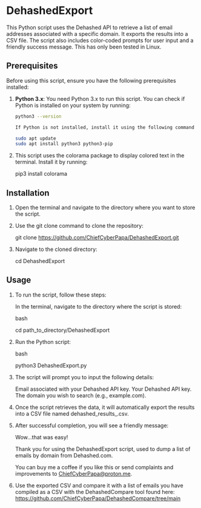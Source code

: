 # DehashedExport
This Python script uses the Dehashed API to retrieve a list of email addresses associated with a specific domain. It exports the results into a CSV file. The script also includes color-coded prompts for user input and a friendly success message. This has only been tested in Linux.

## Prerequisites

Before using this script, ensure you have the following prerequisites installed:

1. **Python 3.x**: You need Python 3.x to run this script. You can check if Python is installed on your system by running:

   ```bash
   python3 --version

   If Python is not installed, install it using the following command for Ubuntu/Debian-based systems:

   sudo apt update
   sudo apt install python3 python3-pip


2. This script uses the colorama package to display colored text in the terminal. Install it by running:
   
   pip3 install colorama

## Installation

1. Open the terminal and navigate to the directory where you want to store the script.

2. Use the git clone command to clone the repository:

   git clone https://github.com/ChiefCyberPapa/DehashedExport.git

3. Navigate to the cloned directory:

   cd DehashedExport
## Usage

1. To run the script, follow these steps:

    In the terminal, navigate to the directory where the script is stored:

    bash

    cd path_to_directory/DehashedExport

2. Run the Python script:

    bash

    python3 DehashedExport.py

3. The script will prompt you to input the following details:

    Email associated with your Dehashed API key.
    Your Dehashed API key.
    The domain you wish to search (e.g., example.com).

4. Once the script retrieves the data, it will automatically export the results into a CSV file named dehashed_results_<domain>.csv.

5. After successful completion, you will see a friendly message:

   Wow...that was easy!

   Thank you for using the DehashedExport script, used to dump a list of emails by domain from Dehashed.com.

   You can buy me a coffee if you like this or send complaints and improvements to ChiefCyberPapa@proton.me.

6. Use the exported CSV and compare it with a list of emails you have compiled as a CSV with the DehashedCompare tool found here: https://github.com/ChiefCyberPapa/DehashedCompare/tree/main
